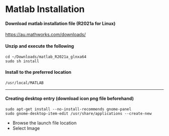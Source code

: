 # Matlab Installation
#### Download matlab installation file (R2021a for Linux)
https://au.mathworks.com/downloads/
#### Unzip and execute the following
```
cd ~/Downloads/matlab_R2021a_glnxa64
sudo sh install
```
#### Install to the preferred location
```
/usr/local/MATLAB
```
***
#### Creating desktop entry (download icon png file beforehand)
```
sudo apt-get install --no-install-recommends gnome-panel
sudo gnome-desktop-item-edit /usr/share/applications --create-new
```
- Browse the launch file location  
- Select Image
